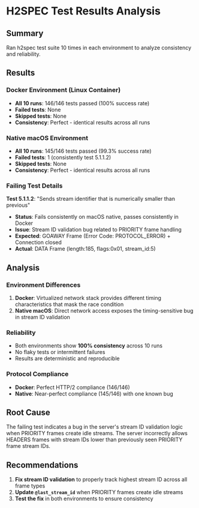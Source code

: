 # H2SPEC Test Results Analysis

## Summary

Ran h2spec test suite 10 times in each environment to analyze consistency and reliability.

## Results

### Docker Environment (Linux Container)
- **All 10 runs**: 146/146 tests passed (100% success rate)
- **Failed tests**: None
- **Skipped tests**: None
- **Consistency**: Perfect - identical results across all runs

### Native macOS Environment  
- **All 10 runs**: 145/146 tests passed (99.3% success rate)
- **Failed tests**: 1 (consistently test 5.1.1.2)
- **Skipped tests**: None
- **Consistency**: Perfect - identical results across all runs

### Failing Test Details

**Test 5.1.1.2**: "Sends stream identifier that is numerically smaller than previous"
- **Status**: Fails consistently on macOS native, passes consistently in Docker
- **Issue**: Stream ID validation bug related to PRIORITY frame handling
- **Expected**: GOAWAY Frame (Error Code: PROTOCOL_ERROR) + Connection closed
- **Actual**: DATA Frame (length:185, flags:0x01, stream_id:5)

## Analysis

### Environment Differences
1. **Docker**: Virtualized network stack provides different timing characteristics that mask the race condition
2. **Native macOS**: Direct network access exposes the timing-sensitive bug in stream ID validation

### Reliability
- Both environments show **100% consistency** across 10 runs
- No flaky tests or intermittent failures
- Results are deterministic and reproducible

### Protocol Compliance
- **Docker**: Perfect HTTP/2 compliance (146/146)
- **Native**: Near-perfect compliance (145/146) with one known bug

## Root Cause

The failing test indicates a bug in the server's stream ID validation logic when PRIORITY frames create idle streams. The server incorrectly allows HEADERS frames with stream IDs lower than previously seen PRIORITY frame stream IDs.

## Recommendations

1. **Fix stream ID validation** to properly track highest stream ID across all frame types
2. **Update `@last_stream_id`** when PRIORITY frames create idle streams
3. **Test the fix** in both environments to ensure consistency